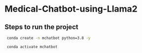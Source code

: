 # Medical-Chatbot-using-Llama2

## Steps to run the project

```bash
 conda create -n mchatbot python=3.8 -y
```

```bash
 conda activate mchatbot
```